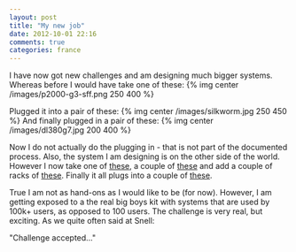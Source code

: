 ```yaml
---
layout: post
title: "My new job"
date: 2012-10-01 22:16
comments: true
categories: france
---
```

I have now got new challenges and am designing much bigger systems. Whereas before I would have take one of these:
{% img center /images/p2000-g3-sff.png 250 400 %}
<!-- more -->
Plugged it into a pair of these:
{% img center /images/silkworm.jpg 250 450 %}
And finally plugged in a pair of these:
{% img center /images/dl380g7.jpg 200 400 %}

Now I do not actually do the plugging in - that is not part of the documented process. Also, the system I am designing is on the other side of the world. However I now take one of <a href="http://uk.emc.com/storage/symmetrix-vmax/vmax-20k.htm" target="_blank">these</a>, a couple of <a href="http://www.cisco.com/en/US/products/hw/ps4159/ps4358/ps5395/index.html" target="_blank">these</a> and add a couple of racks of <a href="http://www.cisco.com/en/US/products/ps10265/index.html" target="_blank">these</a>. Finally it all plugs into a couple of <a href="http://www.cisco.com/en/US/products/ps10098/index.html" target="_blank">these</a>.

True I am not as hand-ons as I would like to be (for now). However, I am getting exposed to a the real big boys kit with systems that are used by 100k+ users, as opposed to 100 users. The challenge is very real, but exciting. As we quite often said at Snell:

"Challenge accepted..."
